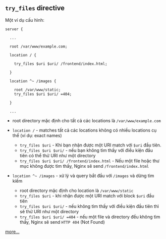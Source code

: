 ## `try_files` directive

Một ví dụ cấu hình:

```nginx
server {

  ...

  root /var/www/example.com;

  location / {

    try_files $uri $uri/ /frontend/index.html;

  }

  location ^~ /images {

    root /var/www/static;
    try_files $uri $uri/ =404;

  }

  ...
```

* root directory mặc định cho tất cả các locations là `/var/www/example.com`

* `location /` - matches tất cả các locations không có nhiều locations cụ thể (ví dụ: exact names)

	* `try_files $uri` - Khi bạn nhận được một URI match với `$uri` đầu tiên.
	* `try_files $uri $uri/` - nếu bạn không tìm thấy với điều kiện đầu tiên có thể thử URI như một directory
	* `try_files $uri $uri/ /frontend/index.html` - Nếu một file hoặc thư mục không được tìm thấy, Nginx sẽ send `/frontend/index.html`
* `location ^~ /images` - xử lý và query bắt đầu với `/images` và dừng tìm kiếm
	* root directory mặc định cho location là `/var/www/static`
	* `try_files $uri` - khi nhận được một URI match với block `$uri` đầu tiên
	* `try_files $uri $uri/` - nếu không tìm thấy với điều kiện đầu tiên thì sẽ thử URI như một directory
	* `try_files $uri $uri/ =404` - nếu một file và directory đều không tìm thấy, Nginx sẽ send `HTTP 404` (Not Found)

[more...](https://github.com/trangnth/nginx-admins-handbook/blob/master/doc/NGINX_BASICS.md#if-break-and-set )
